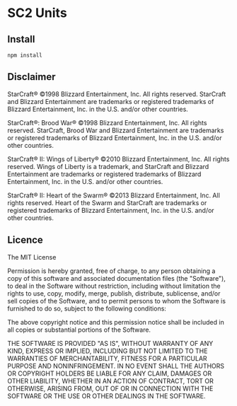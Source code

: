 # SC2 Units

## Install 

`npm install`

## Disclaimer 

StarCraft®
©1998 Blizzard Entertainment, Inc. All rights reserved. StarCraft and Blizzard Entertainment are trademarks or registered trademarks of Blizzard Entertainment, Inc. in the U.S. and/or other countries.

StarCraft®: Brood War®
©1998 Blizzard Entertainment, Inc. All rights reserved. StarCraft, Brood War and Blizzard Entertainment are trademarks or registered trademarks of Blizzard Entertainment, Inc. in the U.S. and/or other countries.

StarCraft® II: Wings of Liberty®
©2010 Blizzard Entertainment, Inc. All rights reserved. Wings of Liberty is a trademark, and StarCraft and Blizzard Entertainment are trademarks or registered trademarks of Blizzard Entertainment, Inc. in the U.S. and/or other countries.

StarCraft® II: Heart of the Swarm®
©2013 Blizzard Entertainment, Inc. All rights reserved. Heart of the Swarm and StarCraft are trademarks or registered trademarks of Blizzard Entertainment, Inc. in the U.S. and/or other countries.

## Licence 

The MIT License

Permission is hereby granted, free of charge, to any person obtaining a copy
of this software and associated documentation files (the "Software"), to deal
in the Software without restriction, including without limitation the rights
to use, copy, modify, merge, publish, distribute, sublicense, and/or sell
copies of the Software, and to permit persons to whom the Software is
furnished to do so, subject to the following conditions:

The above copyright notice and this permission notice shall be included in
all copies or substantial portions of the Software.

THE SOFTWARE IS PROVIDED "AS IS", WITHOUT WARRANTY OF ANY KIND, EXPRESS OR
IMPLIED, INCLUDING BUT NOT LIMITED TO THE WARRANTIES OF MERCHANTABILITY,
FITNESS FOR A PARTICULAR PURPOSE AND NONINFRINGEMENT. IN NO EVENT SHALL THE
AUTHORS OR COPYRIGHT HOLDERS BE LIABLE FOR ANY CLAIM, DAMAGES OR OTHER
LIABILITY, WHETHER IN AN ACTION OF CONTRACT, TORT OR OTHERWISE, ARISING FROM,
OUT OF OR IN CONNECTION WITH THE SOFTWARE OR THE USE OR OTHER DEALINGS IN
THE SOFTWARE.